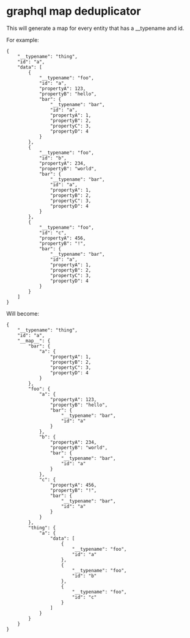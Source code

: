 # graphql map deduplicator

This will generate a map for every entity that has a __typename and id.

For example:

    {
        "__typename": "thing",
        "id": "a",
        "data": [
            {
                "__typename": "foo",
                "id": "a",
                "propertyA": 123,
                "propertyB": "hello",
                "bar": {
                    "__typename": "bar",
                    "id": "a",
                    "propertyA": 1,
                    "propertyB": 2,
                    "propertyC": 3,
                    "propertyD": 4
                }
            },
            {
                "__typename": "foo",
                "id": "b",
                "propertyA": 234,
                "propertyB": "world",
                "bar": {
                    "__typename": "bar",
                    "id": "a",
                    "propertyA": 1,
                    "propertyB": 2,
                    "propertyC": 3,
                    "propertyD": 4
                }
            },
            {
                "__typename": "foo",
                "id": "c",
                "propertyA": 456,
                "propertyB": "!",
                "bar": {
                    "__typename": "bar",
                    "id": "a",
                    "propertyA": 1,
                    "propertyB": 2,
                    "propertyC": 3,
                    "propertyD": 4
                }
            }
        ]
    }    

Will become:

    {
        "__typename": "thing",
        "id": "a",
        "__map__": {
            "bar": {
                "a": {
                    "propertyA": 1,
                    "propertyB": 2,
                    "propertyC": 3,
                    "propertyD": 4
                }
            },
            "foo": {
                "a": {
                    "propertyA": 123,
                    "propertyB": "hello",
                    "bar": {
                        "__typename": "bar",
                        "id": "a"
                    }
                },
                "b": {
                    "propertyA": 234,
                    "propertyB": "world",
                    "bar": {
                        "__typename": "bar",
                        "id": "a"
                    }
                },
                "c": {
                    "propertyA": 456,
                    "propertyB": "!",
                    "bar": {
                        "__typename": "bar",
                        "id": "a"
                    }
                }
            },
            "thing": {
                "a": {
                    "data": [
                        {
                            "__typename": "foo",
                            "id": "a"
                        },
                        {
                            "__typename": "foo",
                            "id": "b"
                        },
                        {
                            "__typename": "foo",
                            "id": "c"
                        }
                    ]
                }
            }
        }
    }